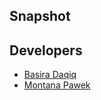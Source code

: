 ## Snapshot 

## Developers 
* [Basira Daqiq](https://github.com/bdaqiq01)
* [Montana Pawek](https://github.com/MPawek)
